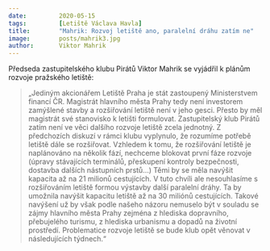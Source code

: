 ```yaml
---
date:         2020-05-15
tags:         [Letiště Václava Havla]
title:        "Mahrik: Rozvoj letiště ano, paralelní dráhu zatím ne"
image: 	      posts/mahrik3.jpg
author:       Viktor Mahrik
---
```


Předseda zastupitelského klubu Pirátů Viktor Mahrik se vyjádřil k plánům rozvoje pražského letiště:

> „Jediným akcionářem Letiště Praha je stát zastoupený Ministerstvem financí ČR. Magistrát hlavního města Prahy tedy není investorem zamýšlené stavby a rozšiřování letiště není v jeho gesci. Přesto by měl magistrát své stanovisko k letišti formulovat. Zastupitelský klub Pirátů zatím není ve věci dalšího rozvoje letiště zcela jednotný. Z předchozích diskuzí v rámci klubu vyplynulo, že rozumíme potřebě letiště dále se rozšiřovat. Vzhledem k tomu, že rozšiřování letiště je naplánováno na několik fází, nechceme blokovat první fáze rozvoje (úpravy stávajících terminálů, přeskupení kontroly bezpečnosti, dostavba dalších nástupních prstů...) Těmi by se měla navýšit kapacita až na 21 milionů cestujících. V tuto chvíli ale nesouhlasíme s rozšiřováním letiště formou výstavby další paralelní dráhy. Ta by umožnila navýšit kapacitu letiště až na 30 miliónů cestujících. Takové navýšení už by však podle našeho názoru nemuselo být v souladu se zájmy hlavního města Prahy zejména z hlediska dopravního, přebujelého turismu, z hlediska urbanismu a dopadů na životní prostředí. Problematice rozvoje letiště se bude klub opět věnovat v následujících týdnech.“

